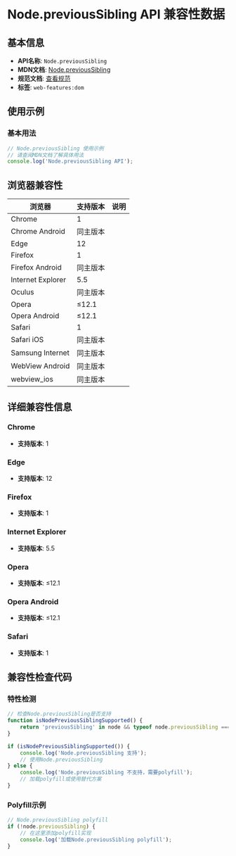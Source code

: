 # Node.previousSibling API 兼容性数据

## 基本信息

- **API名称**: `Node.previousSibling`
- **MDN文档**: [Node.previousSibling](https://developer.mozilla.org/docs/Web/API/Node/previousSibling)
- **规范文档**: [查看规范](https://dom.spec.whatwg.org/#ref-for-dom-node-previoussibling①)
- **标签**: `web-features:dom`

## 使用示例

### 基本用法

```javascript
// Node.previousSibling 使用示例
// 请查阅MDN文档了解具体用法
console.log('Node.previousSibling API');
```

## 浏览器兼容性

| 浏览器 | 支持版本 | 说明 |
|--------|----------|------|
| Chrome | 1 |  |
| Chrome Android | 同主版本 |  |
| Edge | 12 |  |
| Firefox | 1 |  |
| Firefox Android | 同主版本 |  |
| Internet Explorer | 5.5 |  |
| Oculus | 同主版本 |  |
| Opera | ≤12.1 |  |
| Opera Android | ≤12.1 |  |
| Safari | 1 |  |
| Safari iOS | 同主版本 |  |
| Samsung Internet | 同主版本 |  |
| WebView Android | 同主版本 |  |
| webview_ios | 同主版本 |  |

## 详细兼容性信息

### Chrome

- **支持版本**: 1

### Edge

- **支持版本**: 12

### Firefox

- **支持版本**: 1

### Internet Explorer

- **支持版本**: 5.5

### Opera

- **支持版本**: ≤12.1

### Opera Android

- **支持版本**: ≤12.1

### Safari

- **支持版本**: 1

## 兼容性检查代码

### 特性检测

```javascript
// 检查Node.previousSibling是否支持
function isNodePreviousSiblingSupported() {
    return 'previousSibling' in node && typeof node.previousSibling === 'function';
}

if (isNodePreviousSiblingSupported()) {
    console.log('Node.previousSibling 支持');
    // 使用Node.previousSibling
} else {
    console.log('Node.previousSibling 不支持，需要polyfill');
    // 加载polyfill或使用替代方案
}
```

### Polyfill示例

```javascript
// Node.previousSibling polyfill
if (!node.previousSibling) {
    // 在这里添加polyfill实现
    console.log('加载Node.previousSibling polyfill');
}
```

